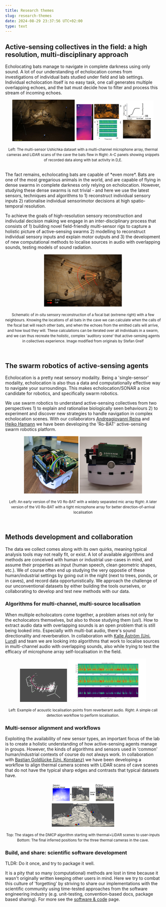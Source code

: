 ```yaml
---
title: Research themes
slug: research-themes
date: 2024-08-29 23:37:56 UTC+02:00
type: text
---
```


## Active-sensing collectives in the field: a high resolution, multi-disciplinary approach
Echolocating bats manage to navigate in complete darkness using only sound. A lot of our understanding of echolocation comes from investigations of individual bats studied under field and lab settings. Individual echolocation itself is no easy task, one call generates multiple overlapping echoes, and the bat must decide how to filter and process this stream of incoming echoes. 

<center>
<img src="../DC6A5930_w.JPG" style="width:40%"/> <img src="../multi-sensor.png" style="width:50%"/>
<p class="caption"><small>Left: The multi-sensor Ushichka dataset with a multi-channel microphone array, thermal cameras and LiDAR scans of the cave the bats flew in Right: A-C panels showing snippets of recorded data along with bat activity in D,E. </small></p>
</center>

<br/>
The fact remains, echolocating bats are capable of *even more*. Bats are one of the most gregarious animals in the world, and are capable of flying in dense swarms in complete darkness only relying on echolocation. However, studying these dense swarms is not trivial - and here we use the latest sensors, techniques and algorithms to 1) reconstruct individual sensory inputs 2) rationalise individual sensorimotor decisions at high spatio-temporal resolution. 

To achieve the goals of high-resolution sensory reconstruction and indiviudal decision making we engage in an inter-disciplinary process that consists of 1) building novel field-friendly multi-sensor rigs to capture a holistic picture of active-sensing swarms 2) modelling to reconstruct individual sensory inputs and explain motor outputs and 3) the development of new computational methods to localise sources in audio with overlapping sounds, testing models of sound radiation. 

<center>
<img src="../sensory_reconstruction_eg.PNG" style="width:50%"/>
<p class="caption"><small>Schematic of <em>in-situ</em> sensory reconstruction of a focal bat (extreme right) with a few 
neighbours. Knowing the locations of all bats in the cave we can calculate when the calls of the focal 
bat will reach other bats, and when the echoes from the emitted calls will arrive, and how loud they 
will. These calculations can be iterated over all individuals in a swarm, and we can thus recreate the 
holistic, complex 'auditory scene' that active-sensing agents in collectives experience. Image modified 
from originals by Stefan Greif</small></p>
</center>

<br/>

## The swarm robotics of active-sensing agents
Echolocation is a pretty neat sensory modality. Being a 'single-sensor' modality, echolocation is also thus a data and computationally effective way to navigate your surroundings. This makes echolocation/SONAR a nice candidate for robotics, and specifically swarm robotics.

We use swarm robotics to understand active-sensing collectives from two perspectives 1) to explain and rationalise biologically seen behaviours 2) to experiment and discover new strategies to handle navigation in complex echolocation scenes. With our collaborators [Andreagiovanni Reina]() and [Heiko Hamann]() we have been developing the 'Ro-BAT' active-sensing swarm robotics platform. 


<center>
<img src="../RoBATV0-early.jpeg" style="width:35%"/> <img src="../RoBATV0-later.jpg" style="width:40%"/>
<p class="caption"><small>Left: An early version of the V0 Ro-BAT with a widely separated mic array Right: A later version of the V0 Ro-BAT with a tight microphone array for better direction-of-arrival localisation </small></p>
</center>

<br/>

## Methods development and collaboration
The data we collect comes along with its own quirks, meaning typical analysis tools may not really fit, or exist. A lot of available algorithms and methods are conceived with human or industrial use-cases in mind, and assume their properties as input (human speech, clean geometric shapes, etc.). We of course often end up studying the very oppostie of these human/industrial settings by going out in the night (next to trees, ponds, or in caves), and record data opportunistically. 
We approach the challenge of our unconventional datasets by either building the tools ourselves, or collaborating to develop and test new methods with our data.

### Algorithms for multi-channel, multi-source localisation
When multiple echolocators come together, a problem arises not only for the echolocators themselves, but also to those studying them (us!). How to extract audio data with overlapping sounds is an open problem that is still being looked into. Especially with multi-bat audio, there's sound directionality and reverberation.  In collaboration with [Kalle Åström (Uni. Lund)](https://portal.research.lu.se/en/persons/kalle-%C3%A5str%C3%B6m) and team we are looking into algorithms that work to localise sources in multi-channel audio with overlapping sounds, also while trying to test the efficacy of microphone array self-localisation in the field. 

<center>
    <img src="../tracking_output.png" style="width:30%"> <img src="../video_synced10channel_first15sec_1529543496_channel_num_4.png" width="50%" >
	<p class="caption"><small>Left: Example of acoustic localisation points from reverberant audio. Right: A simple call detection workflow to perform localisation.</small></p>

</center>

### Multi-sensor alignment and workflows
Exploiting the availability of new sensor types, an important focus of the lab is to create a holistic understanding of how active-sensing agents manage in groups. However, the kinds of algorithms and sensors used in 'common' human/industrial contexts of course do not always work. In collaboration with [Bastian Goldlücke (Uni. Konstanz)](https://www.cvia.uni-konstanz.de/members/prof-dr-bastian-goldluecke/) we have been developing a workflow to align thermal camera scenes with LiDAR scans of cave scenes that do not have the typical sharp edges and contrasts that typical datasets have.

<center>
	<img src='../dmcp_snippet.png' width="40%"> 
	<br/>
	<img src="../candidate_camera.png" width="40%">
	<p class="caption"> <small> Top: The stages of the DMCP algorithm starting with thermal+LiDAR scenes to user-inputs Bottom: The final inferred positions  for the three thermal cameras in the cave.</small></p>

</center>


### Build, and share: scientific software development 
TLDR: Do it once, and try to package it well.

It is a pity that so many (computational) methods are lost in time because it wasn't originally written keeping other users in mind. Here we try to combat this culture of 'forgetting' by striving to share our implementations with the scientific community using time-tested approaches from the software engineering industry (e.g. unit-testing, convention-based docs, package based sharing). For more see the [software & code](/packages-and-code/) page.